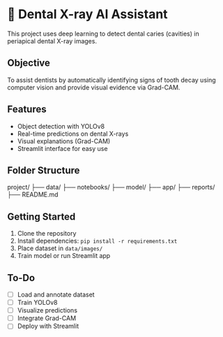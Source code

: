 # 🦷 Dental X-ray AI Assistant

This project uses deep learning to detect dental caries (cavities) in periapical dental X-ray images.

##  Objective
To assist dentists by automatically identifying signs of tooth decay using computer vision and provide visual evidence via Grad-CAM.

##  Features
- Object detection with YOLOv8
- Real-time predictions on dental X-rays
- Visual explanations (Grad-CAM)
- Streamlit interface for easy use

##  Folder Structure
project/
├── data/
├── notebooks/
├── model/
├── app/
├── reports/
├── README.md


##  Getting Started

1. Clone the repository
2. Install dependencies: `pip install -r requirements.txt`
3. Place dataset in `data/images/`
4. Train model or run Streamlit app

##  To-Do
- [ ] Load and annotate dataset
- [ ] Train YOLOv8
- [ ] Visualize predictions
- [ ] Integrate Grad-CAM
- [ ] Deploy with Streamlit

